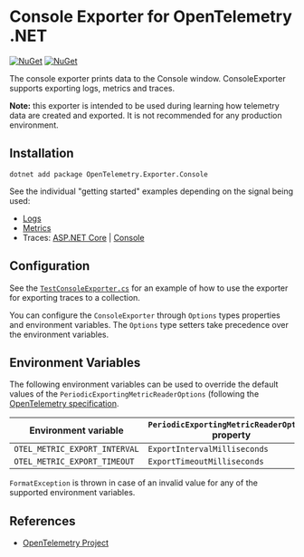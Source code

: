 # Console Exporter for OpenTelemetry .NET

[![NuGet](https://img.shields.io/nuget/v/OpenTelemetry.Exporter.Console.svg)](https://www.nuget.org/packages/OpenTelemetry.Exporter.Console)
[![NuGet](https://img.shields.io/nuget/dt/OpenTelemetry.Exporter.Console.svg)](https://www.nuget.org/packages/OpenTelemetry.Exporter.Console)

The console exporter prints data to the Console window.
ConsoleExporter supports exporting logs, metrics and traces.

**Note:** this exporter is intended to be used during learning how telemetry
data are created and exported. It is not recommended for any production
environment.

## Installation

```shell
dotnet add package OpenTelemetry.Exporter.Console
```

See the individual "getting started" examples depending on the signal being
used:

* [Logs](../../docs/logs/getting-started/Program.cs)
* [Metrics](../../docs/metrics/getting-started/Program.cs)
* Traces: [ASP.NET Core](../../docs/trace/getting-started-aspnetcore/README.md)
  | [Console](../../docs/trace/getting-started-console/README.md)

## Configuration

See the
[`TestConsoleExporter.cs`](../../examples/Console/TestConsoleExporter.cs) for
an example of how to use the exporter for exporting traces to a collection.

You can configure the `ConsoleExporter` through `Options` types properties
and environment variables.
The `Options` type setters take precedence over the environment variables.

## Environment Variables

The following environment variables can be used to override the default
values of the `PeriodicExportingMetricReaderOptions`
(following the [OpenTelemetry specification](https://github.com/open-telemetry/opentelemetry-specification/blob/v1.12.0/specification/sdk-environment-variables.md#periodic-exporting-metricreader).

| Environment variable          | `PeriodicExportingMetricReaderOptions` property |
| ------------------------------| ------------------------------------------------|
| `OTEL_METRIC_EXPORT_INTERVAL` | `ExportIntervalMilliseconds`                    |
| `OTEL_METRIC_EXPORT_TIMEOUT`  | `ExportTimeoutMilliseconds`                     |

`FormatException` is thrown in case of an invalid value for any of the
supported environment variables.

## References

* [OpenTelemetry Project](https://opentelemetry.io/)
